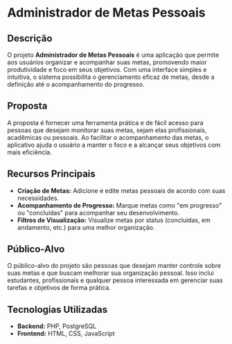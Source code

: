 # Administrador de Metas Pessoais

## Descrição
O projeto **Administrador de Metas Pessoais** é uma aplicação que permite aos usuários organizar e acompanhar suas metas, promovendo maior produtividade e foco em seus objetivos. Com uma interface simples e intuitiva, o sistema possibilita o gerenciamento eficaz de metas, desde a definição até o acompanhamento do progresso.

## Proposta
A proposta é fornecer uma ferramenta prática e de fácil acesso para pessoas que desejam monitorar suas metas, sejam elas profissionais, acadêmicas ou pessoais. Ao facilitar o acompanhamento das metas, o aplicativo ajuda o usuário a manter o foco e a alcançar seus objetivos com mais eficiência.

## Recursos Principais
- **Criação de Metas:** Adicione e edite metas pessoais de acordo com suas necessidades.
- **Acompanhamento de Progresso:** Marque metas como "em progresso" ou "concluídas" para acompanhar seu desenvolvimento.
- **Filtros de Visualização:** Visualize metas por status (concluídas, em andamento, etc.) para uma melhor organização.

## Público-Alvo
O público-alvo do projeto são pessoas que desejam manter controle sobre suas metas e que buscam melhorar sua organização pessoal. Isso inclui estudantes, profissionais e qualquer pessoa interessada em gerenciar suas tarefas e objetivos de forma prática.

## Tecnologias Utilizadas
- **Backend:** PHP, PostgreSQL
- **Frontend:** HTML, CSS, JavaScript 
